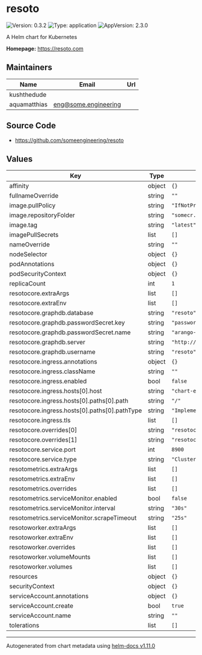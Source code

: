 # resoto

![Version: 0.3.2](https://img.shields.io/badge/Version-0.3.2-informational?style=flat-square) ![Type: application](https://img.shields.io/badge/Type-application-informational?style=flat-square) ![AppVersion: 2.3.0](https://img.shields.io/badge/AppVersion-2.3.0-informational?style=flat-square)

A Helm chart for Kubernetes

**Homepage:** <https://resoto.com>

## Maintainers

| Name | Email | Url |
| ---- | ------ | --- |
| kushthedude |  |  |
| aquamatthias | <eng@some.engineering> |  |

## Source Code

* <https://github.com/someengineering/resoto>

## Values

| Key | Type | Default | Description |
|-----|------|---------|-------------|
| affinity | object | `{}` |  |
| fullnameOverride | string | `""` |  |
| image.pullPolicy | string | `"IfNotPresent"` |  |
| image.repositoryFolder | string | `"somecr.io/someengineering"` |  |
| image.tag | string | `"latest"` |  |
| imagePullSecrets | list | `[]` |  |
| nameOverride | string | `""` |  |
| nodeSelector | object | `{}` |  |
| podAnnotations | object | `{}` |  |
| podSecurityContext | object | `{}` |  |
| replicaCount | int | `1` |  |
| resotocore.extraArgs | list | `[]` |  |
| resotocore.extraEnv | list | `[]` |  |
| resotocore.graphdb.database | string | `"resoto"` |  |
| resotocore.graphdb.passwordSecret.key | string | `"password"` |  |
| resotocore.graphdb.passwordSecret.name | string | `"arango-user"` |  |
| resotocore.graphdb.server | string | `"http://single-server:8529"` |  |
| resotocore.graphdb.username | string | `"resoto"` |  |
| resotocore.ingress.annotations | object | `{}` |  |
| resotocore.ingress.className | string | `""` |  |
| resotocore.ingress.enabled | bool | `false` |  |
| resotocore.ingress.hosts[0].host | string | `"chart-example.local"` |  |
| resotocore.ingress.hosts[0].paths[0].path | string | `"/"` |  |
| resotocore.ingress.hosts[0].paths[0].pathType | string | `"ImplementationSpecific"` |  |
| resotocore.ingress.tls | list | `[]` |  |
| resotocore.overrides[0] | string | `"resotocore.runtime.start_collect_on_subscriber_connect=true"` |  |
| resotocore.overrides[1] | string | `"resotocore.api.ui_path=/usr/local/resoto/ui/"` |  |
| resotocore.service.port | int | `8900` |  |
| resotocore.service.type | string | `"ClusterIP"` |  |
| resotometrics.extraArgs | list | `[]` |  |
| resotometrics.extraEnv | list | `[]` |  |
| resotometrics.overrides | list | `[]` |  |
| resotometrics.serviceMonitor.enabled | bool | `false` |  |
| resotometrics.serviceMonitor.interval | string | `"30s"` |  |
| resotometrics.serviceMonitor.scrapeTimeout | string | `"25s"` |  |
| resotoworker.extraArgs | list | `[]` |  |
| resotoworker.extraEnv | list | `[]` |  |
| resotoworker.overrides | list | `[]` |  |
| resotoworker.volumeMounts | list | `[]` |  |
| resotoworker.volumes | list | `[]` |  |
| resources | object | `{}` |  |
| securityContext | object | `{}` |  |
| serviceAccount.annotations | object | `{}` |  |
| serviceAccount.create | bool | `true` |  |
| serviceAccount.name | string | `""` |  |
| tolerations | list | `[]` |  |

----------------------------------------------
Autogenerated from chart metadata using [helm-docs v1.11.0](https://github.com/norwoodj/helm-docs/releases/v1.11.0)
